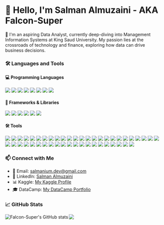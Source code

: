 # 🚀 Hello, I'm Salman Almuzaini - AKA Falcon-Super

🔭 I'm an aspiring Data Analyst, currently deep-diving into Management Information Systems at King Saud University. My passion lies at the crossroads of technology and finance, exploring how data can drive business decisions.

### 🛠️ Languages and Tools

#### 💻 Programming Languages

<p align="left">
  <a href="https://www.python.org"><img src="https://img.shields.io/badge/python-3776AB?&style=for-the-badge&logo=python&logoColor=white"/></a>
  <a href="https://www.typescriptlang.org"><img src="https://img.shields.io/badge/typescript-3178C6?&style=for-the-badge&logo=typescript&logoColor=white"/></a>
  <a href="https://www.rust-lang.org"><img src="https://img.shields.io/badge/Rust-000000?style=for-the-badge&logo=rust&logoColor=white"/></a>
  <a href="https://www.microsoft.com/en-us/sql-server"><img src="https://img.shields.io/badge/Microsoft_SQL_Server-CC2927?style=for-the-badge&logo=microsoft-sql-server&logoColor=white"/></a>
  <a href="https://dart.dev"><img src="https://img.shields.io/badge/Dart-0175C2?style=for-the-badge&logo=dart&logoColor=white"/></a>
  <a href="https://www.lua.org"><img src="https://img.shields.io/badge/Lua-2C2D72?style=for-the-badge&logo=lua&logoColor=white"/></a>
  <a href="https://isocpp.org"><img src="https://img.shields.io/badge/C%2B%2B-00599C?style=for-the-badge&logo=c%2B%2B&logoColor=white"/></a>
  <a href="https://en.wikipedia.org/wiki/C_(programming_language)"><img src="https://img.shields.io/badge/C-00599C?style=for-the-badge&logo=c&logoColor=white"/></a>
</p>

#### 🧰 Frameworks & Libraries

<p align="left">
  <a href="https://pandas.pydata.org"><img src="https://img.shields.io/badge/pandas-150458?style=for-the-badge&logo=pandas&logoColor=white"/></a>
  <a href="https://matplotlib.org"><img src="https://img.shields.io/badge/matplotlib-11557c?style=for-the-badge"/></a>
  <a href="https://numpy.org"><img src="https://img.shields.io/badge/numpy-013243?style=for-the-badge&logo=numpy&logoColor=white"/></a>
  <a href="https://www.tensorflow.org"><img src="https://img.shields.io/badge/TensorFlow-FF6F00?style=for-the-badge&logo=tensorflow&logoColor=white"/></a>
  <a href="https://flutter.dev"><img src="https://img.shields.io/badge/Flutter-02569B?style=for-the-badge&logo=flutter&logoColor=white"/></a>
  <a href="https://www.npmjs.com"><img src="https://img.shields.io/badge/npm-CB3837?style=for-the-badge&logo=npm&logoColor=white"/></a>
</p>


#### 🛠️ Tools
<p align="left">
  <a href="https://www.docker.com"><img src="https://img.shields.io/badge/docker-2496ED?&style=for-the-badge&logo=docker&logoColor=white"/></a>
  <a href="https://code.visualstudio.com"><img src="https://img.shields.io/badge/Visual%20Studio%20Code-007ACC?&style=for-the-badge&logo=visual-studio-code&logoColor=white"/></a>
  <a href="https://www.jetbrains.com/pycharm/"><img src="https://img.shields.io/badge/PyCharm-000000.svg?&style=for-the-badge&logo=PyCharm&logoColor=white"/></a>
  <a href="https://atom.io/"><img src="https://img.shields.io/badge/Atom-66595C?style=for-the-badge&logo=Atom&logoColor=white"/></a>
  <a href="https://www.jetbrains.com/clion/"><img src="https://img.shields.io/badge/CLion-000000?style=for-the-badge&logo=clion&logoColor=white"/></a>
  <a href="https://www.jetbrains.com/idea/"><img src="https://img.shields.io/badge/IntelliJ_IDEA-000000.svg?style=for-the-badge&logo=intellij-idea&logoColor=white"/></a>
  <a href="https://neovim.io/"><img src="https://img.shields.io/badge/NeoVim-%2357A143.svg?&style=for-the-badge&logo=neovim&logoColor=white"/></a>
  <a href="https://iterm2.com/"><img src="https://img.shields.io/badge/iTerm2-000000?style=for-the-badge&logo=iterm2&logoColor=white"/></a>
  <a href="https://gradle.org/"><img src="https://img.shields.io/badge/Gradle-02303A.svg?style=for-the-badge&logo=Gradle&logoColor=white"/></a>
  <a href="https://grafana.com/"><img src="https://img.shields.io/badge/grafana-%23F46800.svg?style=for-the-badge&logo=grafana&logoColor=white"/></a>
  <a href="https://kubernetes.io/"><img src="https://img.shields.io/badge/kubernetes-%23326ce5.svg?style=for-the-badge&logo=kubernetes&logoColor=white"/></a>
  <a href="https://rancher.com/"><img src="https://img.shields.io/badge/rancher-%230075A8.svg?style=for-the-badge&logo=rancher&logoColor=white"/></a>
  <a href="https://git-scm.com/"><img src="https://img.shields.io/badge/Git-F05032?style=for-the-badge&logo=git&logoColor=white"/></a>
  <a href="https://github.com/"><img src="https://img.shields.io/badge/Github-181717?style=for-the-badge&logo=github&logoColor=white"/></a>
  <a href="https://www.apple.com/macos/"><img src="https://img.shields.io/badge/macOS-000000?style=for-the-badge&logo=macos&logoColor=white"/></a>
  <a href="https://www.microsoft.com/en-us/windows"><img src="https://img.shields.io/badge/Windows-0078D6?style=for-the-badge&logo=windows&logoColor=white"/></a>
  <a href="https://www.raspberrypi.org/"><img src="https://img.shields.io/badge/-RaspberryPi-C51A4A?style=for-the-badge&logo=Raspberry-Pi"/></a>
  <a href="https://www.notion.so/"><img src="https://img.shields.io/badge/Notion-000000?style=for-the-badge&logo=notion&logoColor=white"/></a>
  <a href="https://www.alpinelinux.org/"><img src="https://img.shields.io/badge/Alpine_Linux-0D597F?style=for-the-badge&logo=alpine-linux&logoColor=white"/></a>
  <a href="https://www.debian.org/"><img src="https://img.shields.io/badge/Debian-A81D33?style=for-the-badge&logo=debian&logoColor=white"/></a>
  <a href="https://fedoraproject.org/"><img src="https://img.shields.io/badge/Fedora-294172?style=for-the-badge&logo=fedora&logoColor=white"/></a>
  <a href="https://www.linux.org/"><img src="https://img.shields.io/badge/Linux-FCC624?style=for-the-badge&logo=linux&logoColor=black"/></a>
  <a href="https://www.redhat.com/en"><img src="https://img.shields.io/badge/Red%20Hat-EE0000?style=for-the-badge&logo=redhat&logoColor=white"/></a>
  <a href="https://www.suse.com/"><img src="https://img.shields.io/badge/SUSE-0C322C?style=for-the-badge&logo=SUSE&logoColor=white"/></a>
  <a href="https://ubuntu.com/"><img src="https://img.shields.io/badge/Ubuntu-E95420?style=for-the-badge&logo=ubuntu&logoColor=white"/></a>
  <a href="https://www.opensuse.org/"><img src="https://img.shields.io/badge/openSUSE-%2364B345?style=for-the-badge&logo=openSUSE&logoColor=white"/></a>
  <a href="https://www.microsoft.com/en-ww/microsoft-365"><img src="https://img.shields.io/badge/Microsoft_Office-D83B01?style=for-the-badge&logo=microsoft-office&logoColor=white"/></a>
  <a href="https://www.microsoft.com/en-us/microsoft-365/word"><img src="https://img.shields.io/badge/Microsoft_Word-2B579A?style=for-the-badge&logo=microsoft-word&logoColor=white"/></a>
  <a href="https://www.microsoft.com/en-us/microsoft-365/powerpoint"><img src="https://img.shields.io/badge/Microsoft_PowerPoint-B7472A?style=for-the-badge&logo=microsoft-powerpoint&logoColor=white"/></a>
  <a href="https://www.microsoft.com/en-us/microsoft-365/excel"><img src="https://img.shields.io/badge/Microsoft_Excel-217346?style=for-the-badge&logo=microsoft-excel&logoColor=white"/></a>
  <a href="https://www.alibabacloud.com/"><img src="https://img.shields.io/badge/Alibaba_Cloud-FF6A00?style=for-the-badge&logo=alibabacloud&logoColor=white"/></a>
  <a href="https://aws.amazon.com/"><img src="https://img.shields.io/badge/Amazon_AWS-FF9900?style=for-the-badge&logo=amazonaws&logoColor=white"/></a>
  <a href="https://www.cloudflare.com/"><img src="https://img.shields.io/badge/Cloudflare-F38020?style=for-the-badge&logo=Cloudflare&logoColor=white"/></a>
  <a href="https://www.digitalocean.com/"><img src="https://img.shields.io/badge/Digital_Ocean-0080FF?style=for-the-badge&logo=DigitalOcean&logoColor=white"/></a>
  <a href="https://cloud.google.com/"><img src="https://img.shields.io/badge/Google_Cloud-4285F4?style=for-the-badge&logo=google-cloud&logoColor=white"/></a>
  <a href="https://azure.microsoft.com/en-us/"><img src="https://img.shields.io/badge/microsoft%20azure-0089D6?style=for-the-badge&logo=microsoft-azure&logoColor=white"/></a>
  <a href="https://www.oracle.com/cloud/"><img src="https://img.shields.io/badge/Oracle-F80000?style=for-the-badge&logo=oracle&logoColor=black"/></a>
  <a href="https://www.salesforce.com/"><img src="https://img.shields.io/badge/Salesforce-00A1E0?style=for-the-badge&logo=Salesforce&logoColor=white"/></a>
  <a href="https://firebase.google.com/"><img src="https://img.shields.io/badge/Firebase-039BE5?style=for-the-badge&logo=Firebase&logoColor=white"/></a>
  <a href="https://www.canva.com/"><img src="https://img.shields.io/badge/Canva-%2300C4CC.svg?&style=for-the-badge&logo=Canva&logoColor=white"/></a>
  <a href="https://affinity.serif.com/en-gb/photo/"><img src="https://img.shields.io/badge/affinityphoto-%237E4DD2.svg?style=for-the-badge&logo=affinity-photo&logoColor=white"/></a>
  <a href="https://affinity.serif.com/en-gb/designer/"><img src="https://img.shields.io/badge/affinitydesginer-%231B72BE.svg?style=for-the-badge&logo=affinity-designer&logoColor=white"/></a>
  <a href="https://www.blender.org/"><img src="https://img.shields.io/badge/blender-%23F5792A.svg?style=for-the-badge&logo=blender&logoColor=white"/></a>
  <a href="https://www.datacamp.com/"><img src="https://img.shields.io/badge/Datacamp-05192D?style=for-the-badge&logo=datacamp&logoColor=65FF8F"/></a>
  <a href="https://exercism.io/"><img src="https://img.shields.io/badge/Exercism-009CAB?style=for-the-badge&logo=exercism&logoColor=white"/></a>
  <a href="https://airflow.apache.org/"><img src="https://img.shields.io/badge/Airflow-017CEE?style=for-the-badge&logo=Apache%20Airflow&logoColor=white"/></a>
</p>


### 📫 Connect with Me

- 📧 Email: [salmanium.dev@gmail.com](mailto:salmanium.dev@gmail.com)
- 💼 LinkedIn: [Salman Almuzaini](https://www.linkedin.com/in/salman-almuzaini/)
- 📊 Kaggle: [My Kaggle Profile](https://www.kaggle.com/salmanalmuzaini)
- 🎓 DataCamp: [My DataCamp Portfolio](https://www.datacamp.com/portfolio/Falcon-Super)

### 📈 GitHub Stats

<p align="left">
  <img align="left" alt="Falcon-Super's GitHub stats" src="https://github-readme-stats.vercel.app/api?username=Falcon-Super&count_private=true&show_icons=true&locale=en&theme=calm">
  <img align="center" src="https://github-readme-stats.vercel.app/api/top-langs?username=Falcon-Super&theme=calm&show_icons=true&locale=en&layout=compact&hide=tcl"/>
</p>
